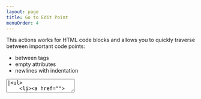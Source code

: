 ```yaml
---
layout: page
title: Go to Edit Point
menuOrder: 4
---
```

This actions works for HTML code blocks and allows you to quickly traverse between important code points:

* between tags
* empty attributes
* newlines with indentation

<textarea class="movie-def">
|&lt;ul&gt;
	&lt;li&gt;&lt;a href=""&gt;&lt;/a&gt;&lt;/li&gt;
	&lt;li&gt;&lt;a href=""&gt;&lt;/a&gt;&lt;/li&gt;
&lt;/ul&gt;
&lt;div&gt;
	|
&lt;/div&gt;

&lt;script&gt;
	var str = '&lt;ul&gt;&lt;li&gt;&lt;a&gt;&lt;/a&gt;&lt;/li&gt;&lt;/ul&gt;';
&lt;/script&gt;
~~~
run: {command: 'emmet.next_edit_point', times: 9} ::: “Next Edit Point” (Ctrl-Alt-→)
wait: 1000
run: {command: 'emmet.prev_edit_point', times: 9} ::: “Previous Edit Point” (Ctrl-Alt-←)
wait: 1000
moveTo: 9:4
wait: 500
tooltip: You can use “Go to Edit Point” action in non-HTML documents too
run: {command: 'emmet.next_edit_point', times: 4}
</textarea>